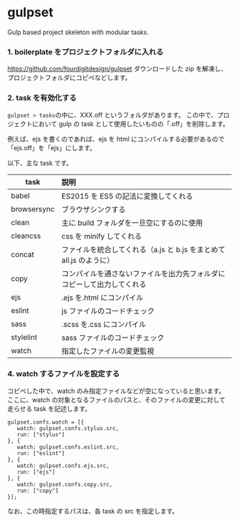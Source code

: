 # gulpset

Gulp based project skeleton with modular tasks.

### 1. boilerplate をプロジェクトフォルダに入れる

https://github.com/fourdigitdesign/gulpset
ダウンロードした zip を解凍し、
プロジェクトフォルダにコピペなどします。

### 2. task を有効化する

`gulpset > tasks`の中に、XXX.off というフォルダがあります。
この中で、プロジェクトにおいて gulp の task として使用したいものの「.off」を削除します。

例えば、ejs を書くのであれば、ejs を html にコンパイルする必要があるので
「ejs.off」を「ejs」にします。

以下、主な task です。

| task        | 説明                                                                   |
| ----------- | :--------------------------------------------------------------------- |
| babel       | ES2015 を ES5 の記法に変換してくれる                                   |
| browsersync | ブラウザシンクする                                                     |
| clean       | 主に build フォルダを一旦空にするのに使用                              |
| cleancss    | css を minify してくれる                                               |
| concat      | ファイルを統合してくれる（a.js と b.js をまとめて all.js のように）    |
| copy        | コンパイルを通さないファイルを出力先フォルダにコピーして出力してくれる |
| ejs         | .ejs を.html にコンパイル                                              |
| eslint      | js ファイルのコードチェック                                            |
| sass        | .scss を.css にコンパイル                                              |
| stylelint   | sass ファイルのコードチェック                                          |
| watch       | 指定したファイルの変更監視                                             |

### 4. watch するファイルを設定する

コピペした中で、watch のみ指定ファイルなどが空になっていると思います。
ここに、watch の対象となるファイルのパスと、そのファイルの変更に対して走らせる task を記述します。

```
gulpset.confs.watch = [{
   watch: gulpset.confs.stylus.src,
   run: ["stylus"]
}, {
   watch: gulpset.confs.eslint.src,
   run: ["eslint"]
}, {
   watch: gulpset.confs.ejs.src,
   run: ["ejs"]
}, {
   watch: gulpset.confs.copy.src,
   run: ["copy"]
}];
```

なお、この時指定するパスは、各 task の src を指定します。
